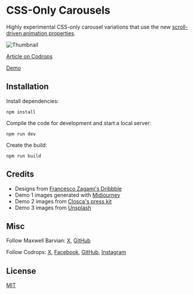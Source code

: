 # CSS-Only Carousels

Highly experimental CSS-only carousel variations that use the new [scroll-driven animation properties](https://tympanus.net/codrops/2024/01/17/a-practical-introduction-to-scroll-driven-animations-with-css-scroll-and-view/).

![Thumbnail](https://github.com/barvian/CodropsCarousels/assets/868352/3e29aaec-ae66-437d-9805-59c7a07b5958)

[Article on Codrops](https://tympanus.net/codrops/?p=75188)

[Demo](http://tympanus.net/Development/ScrollCarousel/)

## Installation

Install dependencies:

```
npm install
```

Compile the code for development and start a local server:

```
npm run dev
```

Create the build:

```
npm run build
```

## Credits

- Designs from [Francesco Zagami's Dribbble](https://dribbble.com/francescozagami)
- Demo 1 images generated with [Midjourney](https://midjourney.com)
- Demo 2 images from [Closca's press kit](https://www.closca.com/a/press-kit)
- Demo 3 images from [Unsplash](https://unsplash.com)

## Misc

Follow Maxwell Barvian: [X](https://x.com/mbarvian), [GitHub](https://github.com/barvian) 

Follow Codrops: [X](http://x.com/codrops), [Facebook](http://www.facebook.com/codrops), [GitHub](https://github.com/codrops), [Instagram](https://www.instagram.com/codropsss/)

## License
[MIT](LICENSE)
